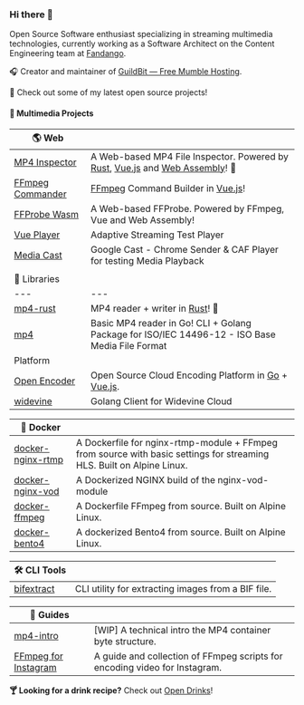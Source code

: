 ### Hi there 👋

Open Source Software enthusiast specializing in streaming multimedia technologies, currently working as a Software Architect on the Content Engineering team at [Fandango](https://www.fandango.com/).

🎧 Creator and maintainer of [GuildBit &mdash; Free Mumble Hosting](https://guildbit.com).

🚀 Check out some of my latest open source projects!

#### 🎥 Multimedia Projects
| 🌎 Web |  |
| --- | --- |
| [MP4 Inspector](https://github.com/alfg/mp4-inspector) | A Web-based MP4 File Inspector. Powered by [Rust](https://www.rust-lang.org/), [Vue.js](https://vuejs.org/) and [Web Assembly](https://webassembly.org/)! 🦀 |
| [FFmpeg Commander](https://github.com/alfg/ffmpeg-commander) | [FFmpeg](https://ffmpeg.org/) Command Builder in [Vue.js](https://vuejs.org/)! |
| [FFProbe Wasm](https://github.com/alfg/ffprobe-wasm) | A Web-based FFProbe. Powered by FFmpeg, Vue and Web Assembly! |
| [Vue Player](https://github.com/alfg/vue-player) | Adaptive Streaming Test Player |
| [Media Cast](https://github.com/alfg/mediacast) | Google Cast - Chrome Sender & CAF Player for testing Media Playback |
| | |
| 📗 Libraries |  |
| --- | --- |
| [mp4-rust](https://github.com/alfg/mp4-rust) | MP4 reader + writer in [Rust](https://www.rust-lang.org/)! :crab: |
| [mp4](https://github.com/alfg/mp4) | Basic MP4 reader in Go! CLI + Golang Package for ISO/IEC 14496-12 - ISO Base Media File Format |
| Platform |
| [Open Encoder](https://github.com/alfg/openencoder) | Open Source Cloud Encoding Platform in [Go](https://golang.org/) + [Vue.js](https://vuejs.org/). |
| [widevine](https://github.com/alfg/widevine) | Golang Client for Widevine Cloud |

| 🐳 Docker |  |
| --- | --- |
| [docker-nginx-rtmp](https://github.com/alfg/docker-nginx-rtmp) |  A Dockerfile for nginx-rtmp-module + FFmpeg from source with basic settings for streaming HLS. Built on Alpine Linux. |
| [docker-nginx-vod](https://github.com/alfg/docker-nginx-vod) | A Dockerized NGINX build of the nginx-vod-module |
| [docker-ffmpeg](https://github.com/alfg/docker-ffmpeg) | A Dockerfile FFmpeg from source. Built on Alpine Linux. |
| [docker-bento4](https://github.com/alfg/docker-bento4) | A dockerized Bento4 from source. Built on Alpine Linux. |

| 🛠 CLI Tools |  |
| --- | --- |
| [bifextract](https://github.com/alfg/bifextract) | CLI utility for extracting images from a BIF file. |

| 📜 Guides |  |
| --- | --- |
| [mp4-intro](https://github.com/alfg/mp4intro) |  [WIP] A technical intro the MP4 container byte structure. |
| [FFmpeg for Instagram](https://gist.github.com/alfg/1fb80cd89c70602c0291e5743c5df9cd) |  A guide and collection of FFmpeg scripts for encoding video for Instagram. |

**🍸 Looking for a drink recipe?** Check out [Open Drinks](https://opendrinks.io/)!

